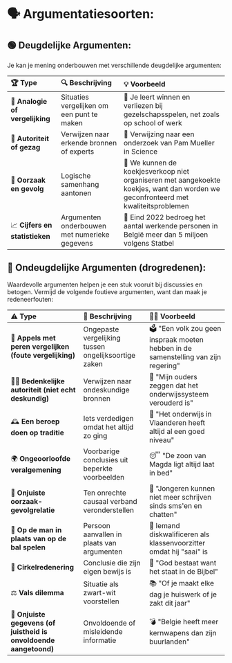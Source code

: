 # 🗣️ Argumentatiesoorten:

## 🟢 Deugdelijke Argumenten:
Je kan je mening onderbouwen met verschillende deugdelijke argumenten:

| 🏆 Type | 🔍 Beschrijving | 💡 Voorbeeld |
|:--------|:----------------|:-------------|
| 📐 **Analogie of vergelijking** | Situaties vergelijken om een punt te maken | 🎲 Je leert winnen en verliezen bij gezelschapsspelen, net zoals op school of werk |
| 👥 **Autoriteit of gezag** | Verwijzen naar erkende bronnen of experts | 🔬 Verwijzing naar een onderzoek van Pam Mueller in Science |
| 🔗 **Oorzaak en gevolg** | Logische samenhang aantonen | 🍪 We kunnen de koekjesverkoop niet organiseren met aangekoekte koekjes, want dan worden we geconfronteerd met kwaliteitsproblemen |
| 📈 **Cijfers en statistieken** | Argumenten onderbouwen met numerieke gegevens | 💼 Eind 2022 bedroeg het aantal werkende personen in België meer dan 5 miljoen volgens Statbel |

## 🔴 Ondeugdelijke Argumenten (drogredenen):
Waardevolle argumenten helpen je een stuk vooruit bij discussies en betogen. Vermijd de volgende foutieve argumenten, want dan maak je redeneerfouten:

| ⚠️ Type | 🚫 Beschrijving | 🙅‍♀️ Voorbeeld |
|:--------|:----------------|:--------------|
| 🍎 **Appels met peren vergelijken (foute vergelijking)** | Ongepaste vergelijking tussen ongelijksoortige zaken | 🗳️ "Een volk zou geen inspraak moeten hebben in de samenstelling van zijn regering" |
| 🤷‍♀️ **Bedenkelijke autoriteit (niet echt deskundig)** | Verwijzen naar ondeskundige bronnen | 👵 "Mijn ouders zeggen dat het onderwijssysteem verouderd is" |
| 🕰️ **Een beroep doen op traditie** | Iets verdedigen omdat het altijd zo ging | 🏫 "Het onderwijs in Vlaanderen heeft altijd al een goed niveau" |
| 🌍 **Ongeoorloofde veralgemening** | Voorbarige conclusies uit beperkte voorbeelden | 😴 "De zoon van Magda ligt altijd laat in bed" |
| 🔗 **Onjuiste oorzaak-gevolgrelatie** | Ten onrechte causaal verband veronderstellen | 📱 "Jongeren kunnen niet meer schrijven sinds sms'en en chatten" |
| 👊 **Op de man in plaats van op de bal spelen** | Persoon aanvallen in plaats van argumenten | 🥱 Iemand diskwalificeren als klassenvoorzitter omdat hij "saai" is |
| 🔁 **Cirkelredenering** | Conclusie die zijn eigen bewijs is | 📖 "God bestaat want het staat in de Bijbel" |
| ⚖️ **Vals dilemma** | Situatie als zwart-wit voorstellen | 📚 "Of je maakt elke dag je huiswerk of je zakt dit jaar" |
| 🤥 **Onjuiste gegevens (of juistheid is onvoldoende aangetoond)** | Onvoldoende of misleidende informatie | 💣 "Belgie heeft meer kernwapens dan zijn buurlanden" |
